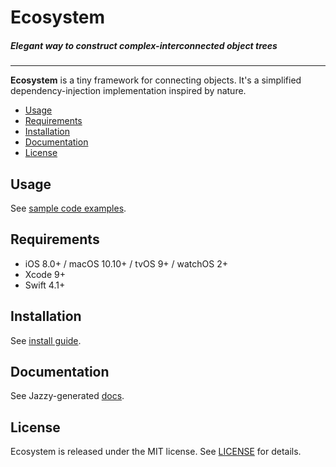 # **Ecosystem**
##### Elegant way to construct complex-interconnected object trees

---

**Ecosystem** is a tiny framework for connecting objects. It's a simplified dependency-injection implementation inspired by nature.

- [Usage](#usage)
- [Requirements](#requirements)
- [Installation](#installation)
- [Documentation](#documentation)
- [License](#license)

## Usage

See [sample code examples](https://github.com/harishkataria/Ecosystem/blob/master/Documentation/Usage.md).

## Requirements

- iOS 8.0+ /  macOS 10.10+ / tvOS 9+ / watchOS 2+
- Xcode 9+
- Swift 4.1+

## Installation

See [install guide](https://github.com/harishkataria/Ecosystem/blob/master/Documentation/Install.md).

## Documentation

See Jazzy-generated [docs](https://harishkataria.github.io/Ecosystem/).

## License

Ecosystem is released under the MIT license. See [LICENSE](https://github.com/harishkataria/Ecosystem/blob/master/LICENSE) for details.
